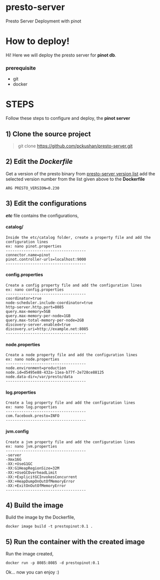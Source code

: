 # presto-server
Presto Server Deployment with pinot 

# How to deploy!

Hi! Here we will deploy the presto server for **pinot db**. 

### prerequisite
* git
* docker

# STEPS

Follow these steps to configure and deploy,  the **pinot server** 

## 1) Clone the source project
> git clone https://github.com/pckushan/presto-server.git
> 
## 2) Edit the *Dockerfile*
Get  a version of the presto binary from [presto-server version list]([https://repo1.maven.org/maven2/com/facebook/presto/presto-server/](https://repo1.maven.org/maven2/com/facebook/presto/presto-server/))
add the selected version number from the list given above to the **Dockerfile**
	
	ARG PRESTO_VERSION=0.230
	
## 3) Edit the configurations

***etc*** file contains the configurations,
#### catalog/ 
	Inside the etc/catalog folder, create a property file and add the configuration lines
	ex: nano pinot.properties
	------------------------------------
	connector.name=pinot
	pinot.controller-urls=localhost:9000
	------------------------------------
#### config.properties
	Create a config property file and add the configuration lines
	ex: nano config.properties
	------------------------------------
	coordinator=true
	node-scheduler.include-coordinator=true
	http-server.http.port=8085	
	query.max-memory=5GB
	query.max-memory-per-node=1GB
	query.max-total-memory-per-node=2GB
	discovery-server.enabled=true
	discovery.uri=http://example.net:8085
	------------------------------------
#### node.properties
	Create a node property file and add the configuration lines
	ex: nano node.properties
	------------------------------------
	node.environment=production
	node.id=d5495e88-432a-11ea-b77f-2e728ce88125
	node.data-dir=/var/presto/data
	------------------------------------
#### log.properties
	Create a log property file and add the configuration lines
	ex: nano log.properties
	------------------------------------
	com.facebook.presto=INFO
	------------------------------------
#### jvm.config
	Create a jvm property file and add the configuration lines
	ex: nano jvm.properties
	------------------------------------
	-server
	-Xmx16G
	-XX:+UseG1GC
	-XX:G1HeapRegionSize=32M
	-XX:+UseGCOverheadLimit
	-XX:+ExplicitGCInvokesConcurrent
	-XX:+HeapDumpOnOutOfMemoryError
	-XX:+ExitOnOutOfMemoryError
	------------------------------------
	
## 4) Build the image
Build the image by the Dockerfile,

	docker image build -t prestopinot:0.1 .
## 5) Run  the container with the created image
Run the image created,

	docker run -p 8085:8085 -d prestopinot:0.1


Ok... now you can enjoy :) 
